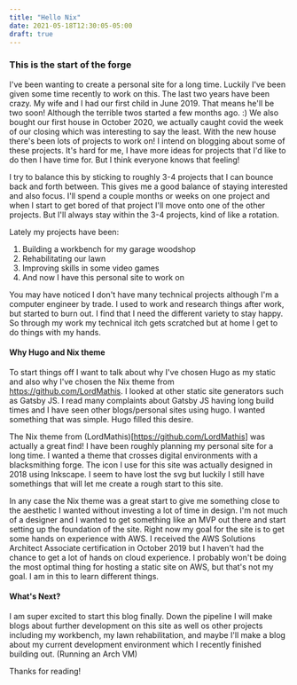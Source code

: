 ```yaml
---
title: "Hello Nix"
date: 2021-05-18T12:30:05-05:00
draft: true
---
```


### This is the start of the forge
I've been wanting to create a personal site for a long time. Luckily I've been given some time recently to work on this. The last two years have been crazy. My wife and I had our first child in June 2019. That means he'll be two soon! Although the terrible twos started a few months ago. :) We also bought our first house in October 2020, we actually caught covid the week of our closing which was interesting to say the least. With the new house there's been lots of projects to work on! I intend on blogging about some of these projects. It's hard for me, I have more ideas for projects that I'd like to do then I have time for. But I think everyone knows that feeling!

I try to balance this by sticking to roughly 3-4 projects that I can bounce back and forth between. This gives me a good balance of staying interested and also focus. I'll spend a couple months or weeks on one project and when I start to get bored of that project I'll move onto one of the other projects. But I'll always stay within the 3-4 projects, kind of like a rotation.

Lately my projects have been:
1. Building a workbench for my garage woodshop
2. Rehabilitating our lawn
3. Improving skills in some video games
4. And now I have this personal site to work on

You may have noticed I don't have many technical projects although I'm a computer engineer by trade. I used to work and research things after work, but started to burn out. I find that I need the different variety to stay happy. So through my work my technical itch gets scratched but at home I get to do things with my hands.


#### Why Hugo and Nix theme
To start things off I want to talk about why I've chosen Hugo as my static and also why I've chosen the Nix theme from https://github.com/LordMathis. I looked at other static site generators such as Gatsby JS. I read many complaints about Gatsby JS having long build times and I have seen other blogs/personal sites using hugo. I wanted something that was simple. Hugo filled this desire.

The Nix theme from (LordMathis)[https://github.com/LordMathis] was actually a great find! I have been roughly planning my personal site for a long time. I wanted a theme that crosses digital environments with a blacksmithing forge. The icon I use for this site was actually designed in 2018 using Inkscape. I seem to have lost the svg but luckily I still have somethings that will let me create a rough start to this site.  

In any case the Nix theme was a great start to give me something close to the aesthetic I wanted without investing a lot of time in design. I'm not much of a designer and I wanted to get something like an MVP out there and start setting up the foundation of the site. Right now my goal for the site is to get some hands on experience with AWS. I received the AWS Solutions Architect Associate certification in October 2019 but I haven't had the chance to get a lot of hands on cloud experience. I probably won't be doing the most optimal thing for hosting a static site on AWS, but that's not my goal. I am in this to learn different things.


#### What's Next?
I am super excited to start this blog finally. Down the pipeline I will make blogs about further development on this site as well os other projects including my workbench, my lawn rehabilitation, and maybe I'll make a blog about my current development environment which I recently finished building out. (Running an Arch VM)

Thanks for reading!
